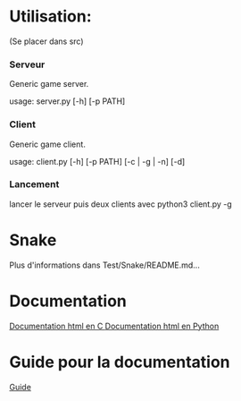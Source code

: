 # Utilisation:
(Se placer dans src)

### Serveur
Generic game server.

usage: server.py [-h] [-p PATH]

### Client
Generic game client.

usage: client.py [-h] [-p PATH] [-c | -g | -n] [-d]

### Lancement
lancer le serveur puis deux clients avec python3 client.py -g


# Snake

Plus d'informations dans Test/Snake/README.md...


# Documentation
[Documentation html en C ](https://mkrpgdev.github.io/mkRPG/doc_c/html/)
[Documentation html en Python ](https://mkrpgdev.github.io/mkRPG/doc_py/html/)

# Guide pour la documentation
[Guide](https://github.com/mkRPGDev/mkRPG/raw/gh-pages/doc.pdf)
